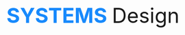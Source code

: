 <html>
  <head>
    <body>
      <p><font style="helvetica" size="45" weight="20"> <strong><font color="#1789FC"> SYSTEMS</font> </strong> Design </font>

